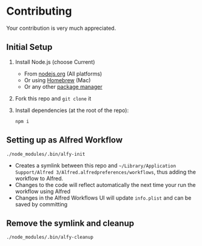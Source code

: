Contributing
==============

Your contribution is very much appreciated.

Initial Setup
---------------

1. Install Node.js (choose Current)
    - From [nodejs.org](https://nodejs.org/) (All platforms)
    - Or using [Homebrew](http://blog.teamtreehouse.com/install-node-js-npm-mac) (Mac)
    - Or any other [package manager](https://github.com/joyent/node/wiki/Installing-Node.js-via-package-manager)
1. Fork this repo and `git clone` it
1. Install dependencies (at the root of the repo):

    ```
    npm i
    ```

Setting up as Alfred Workflow
------------------------------

```
./node_modules/.bin/alfy-init
```

- Creates a symlink between this repo and `~/Library/Application Support/Alfred 3/Alfred.alfredpreferences/workflows`, thus adding the workflow to Alfred. 
- Changes to the code will reflect automatically the next time your run the workflow using Alfred
- Changes in the Alfred Workflows UI will update `info.plist` and can be saved by committing


Remove the symlink and cleanup
-------------------------------

```
./node_modules/.bin/alfy-cleanup
```
